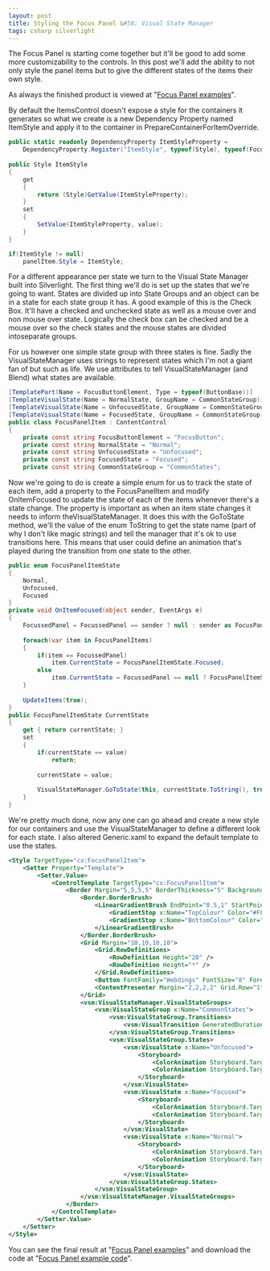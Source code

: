 ```yaml
---
layout: post
title: Styling the Focus Panel &#58; Visual State Manager
tags: csharp silverlight
---
```


The Focus Panel is starting come together but it&#39;ll be good to add some
more customizability to the controls. In this post we&#39;ll add the
ability to not only style the panel items but to give the different
states of the items their own style.

As always the finished product is viewed at &quot;[Focus Panel examples](/examples/controls)&quot;.

By default the ItemsControl doesn&#39;t expose a style for the containers it generates so what we create is a new Dependency Property named ItemStyle and apply it to the container in PrepareContainerForItemOverride.

``` csharp
public static readonly DependencyProperty ItemStyleProperty =
    DependencyProperty.Register("ItemStyle", typeof(Style), typeof(FocusPanel), null);
 
public Style ItemStyle
{
    get
    {
        return (Style)GetValue(ItemStyleProperty);
    }
    set
    {
        SetValue(ItemStyleProperty, value);
    }
}

if(ItemStyle != null)
    panelItem.Style = ItemStyle;
```

For a different appearance
per state we turn to the Visual State Manager built into Silverlight.
The first thing we&#39;ll do is set up the states that we&#39;re going to want.
States are divided up into State Groups and an object can be in a state
for each state group it has. A good example of this is the Check Box.
It&#39;ll have a checked and unchecked state as well as a mouse over and
non mouse over state. Logically the check box can be checked and be a
mouse over so the check states and the mouse states are divided intoseparate groups. 

For us however one simple state group with three states is fine. Sadly the VisualStateManager uses strings to represent states which I&#39;m not a giant fan of but such as life. We use attributes to tell VisualStateManager (and Blend) what states are available.

``` csharp
[TemplatePart(Name = FocusButtonElement, Type = typeof(ButtonBase))]
[TemplateVisualState(Name = NormalState, GroupName = CommonStateGroup)]
[TemplateVisualState(Name = UnfocusedState, GroupName = CommonStateGroup)]
[TemplateVisualState(Name = FocusedState, GroupName = CommonStateGroup)]
public class FocusPanelItem : ContentControl
{
    private const string FocusButtonElement = "FocusButton";
    private const string NormalState = "Normal";
    private const string UnfocusedState = "Unfocused";
    private const string FocusedState = "Focused";
    private const string CommonStateGroup = "CommonStates";
```

Now we&#39;re going to do is create a simple enum for us to track the state of each item, add a property to the FocusPanelItem and modify OnItemFocused
to update the state of each of the items whenever there&#39;s a state
change. The property is important as when an item state changes it
needs to inform theVisualStateManager. It does this with the GoToState method, we&#39;ll the value of the enum ToString to get the state name (part of why I don&#39;t like magic strings) and tell the manager that it&#39;s ok
to use transitions here. This means that user could define an animation
that&#39;s played during the transition from one state to the other.

``` csharp
public enum FocusPanelItemState
{
    Normal,
    Unfocused,
    Focused
}
private void OnItemFocused(object sender, EventArgs e)
{
    FocussedPanel = FocussedPanel == sender ? null : sender as FocusPanelItem;
 
    foreach(var item in FocusPanelItems)
    {
        if(item == FocussedPanel)
            item.CurrentState = FocusPanelItemState.Focused;
        else
            item.CurrentState = FocussedPanel == null ? FocusPanelItemState.Normal : FocusPanelItemState.Unfocused;
    }
 
    UpdateItems(true);
}
public FocusPanelItemState CurrentState
{
    get { return currentState; }
    set
    {
        if(currentState == value)
            return;
 
        currentState = value;
 
        VisualStateManager.GoToState(this, currentState.ToString(), true);
    }
}
```

We&#39;re pretty much done, now any one can go ahead and create a new style for our containers and use the VisualStateManager to define a different look for each state. I also altered Generic.xaml to expand the default template to use the states. 

``` xml
<Style TargetType="cx:FocusPanelItem">
    <Setter Property="Template">
        <Setter.Value>
            <ControlTemplate TargetType="cx:FocusPanelItem">
                <Border Margin="5,5,5,5" BorderThickness="5" Background="White" CornerRadius="10,10,10,10">
                    <Border.BorderBrush>
                        <LinearGradientBrush EndPoint="0.5,1" StartPoint="0.5,0">
                            <GradientStop x:Name="TopColour" Color="#FF5885A4"/>
                            <GradientStop x:Name="BottomColour" Color="#FF5885A4" Offset="1"/>
                        </LinearGradientBrush>
                    </Border.BorderBrush>
                    <Grid Margin="10,10,10,10">
                        <Grid.RowDefinitions>
                            <RowDefinition Height="20" />
                            <RowDefinition Height="*" />
                        </Grid.RowDefinitions>
                        <Button FontFamily="Webdings" FontSize="8" Foreground="#252F37" HorizontalAlignment="Right" x:Name="FocusButton" Content="n" Grid.Row="0" Width="20" />
                        <ContentPresenter Margin="2,2,2,2" Grid.Row="1" />
                    </Grid>
                    <vsm:VisualStateManager.VisualStateGroups>
                        <vsm:VisualStateGroup x:Name="CommonStates">
                            <vsm:VisualStateGroup.Transitions>
                                <vsm:VisualTransition GeneratedDuration="00:00:00.750" />
                            </vsm:VisualStateGroup.Transitions>
                            <vsm:VisualStateGroup.States>
                                <vsm:VisualState x:Name="Unfocused">
                                    <Storyboard>
                                        <ColorAnimation Storyboard.TargetName="TopColour" Storyboard.TargetProperty="(GradientStop.Color)" To="#005885A4"/>
                                        <ColorAnimation Storyboard.TargetName="BottomColour" Storyboard.TargetProperty="(GradientStop.Color)" To="#FF5885A4"/>
                                    </Storyboard>
                                </vsm:VisualState>
                                <vsm:VisualState x:Name="Focused">
                                    <Storyboard>
                                        <ColorAnimation Storyboard.TargetName="TopColour" Storyboard.TargetProperty="(GradientStop.Color)" To="#FF5885A4"/>
                                        <ColorAnimation Storyboard.TargetName="BottomColour" Storyboard.TargetProperty="(GradientStop.Color)" To="#005885A4"/>
                                    </Storyboard>
                                </vsm:VisualState>
                                <vsm:VisualState x:Name="Normal">
                                    <Storyboard>
                                        <ColorAnimation Storyboard.TargetName="TopColour" Storyboard.TargetProperty="(GradientStop.Color)" To="#FF5885A4"/>
                                        <ColorAnimation Storyboard.TargetName="BottomColour" Storyboard.TargetProperty="(GradientStop.Color)" To="#FF5885A4"/>
                                    </Storyboard>
                                </vsm:VisualState>
                            </vsm:VisualStateGroup.States>
                        </vsm:VisualStateGroup>
                    </vsm:VisualStateManager.VisualStateGroups>
                </Border>
            </ControlTemplate>
        </Setter.Value>
    </Setter>
</Style>
```

You can see the final result at &quot;[Focus Panel examples](/examples/controls)&quot; and download the code at &quot;[Focus Panel example code](/content/downloads/compiledexperience.focuspanel.visualstatemanager.zip)&quot;.

